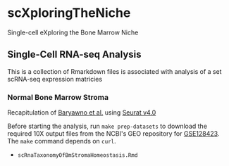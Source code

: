 # scXploringTheNiche
Single-cell eXploring the Bone Marrow Niche

## Single-Cell RNA-seq Analysis
This is a collection of Rmarkdown files is associated with analysis of a set scRNA-seq expression matricies

### Normal Bone Marrow Stroma
Recapitulation of [Baryawno et al.](10.1016/j.cell.2019.04.040) using [Seurat v4.0](https://satijalab.org/seurat/index.html)

Before starting the analysis, run `make prep-datasets` to download the required 10X output files from the NCBI's GEO repository for [GSE128423](https://www.ncbi.nlm.nih.gov/geo/query/acc.cgi?acc=GSE128423). The `make` command depends on `curl`.

* `scRnaTaxonomyOfBmStromaHomeostasis.Rmd`

